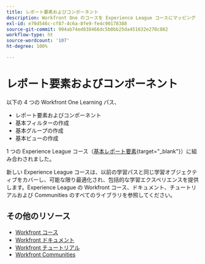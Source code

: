 ```yaml
---
title: レポート要素およびコンポーネント
description: Workfront One のコースを Experience League コースにマッピング
exl-id: e70d546c-cf87-4c6a-8fe9-fe4c90178388
source-git-commit: 904ab74ed838466dc5b0bb25da451632e270c882
workflow-type: ht
source-wordcount: '107'
ht-degree: 100%

---
```


# レポート要素およびコンポーネント

以下の 4 つの Workfront One Learning パス、

* レポート要素およびコンポーネント
* 基本フィルターの作成
* 基本グループの作成
* 基本ビューの作成

1 つの Experience League コース（[基本レポート要素](https://experienceleague.adobe.com/?recommended=Workfront-U-1-2022.1.reporting){target="_blank"}）に組み合わされました。

新しい Experience League コースは、以前の学習パスと同じ学習オブジェクティブをカバーし、可能な限り最適化され、包括的な学習エクスペリエンスを提供します。Experience League の Workfront コース、ドキュメント、チュートリアルおよび Communities のすべてのライブラリを参照してください。

## その他のリソース

* [Workfront コース](https://experienceleague.adobe.com/?lang=ja&amp;Solution=Workfront#courses)
* [Workfront ドキュメント](https://experienceleague.adobe.com/docs/workfront.html?lang=ja)
* [Workfront チュートリアル](https://experienceleague.adobe.com/docs/workfront-learn/tutorials-workfront/home.html?lang=ja)
* [Workfront Communities](https://experienceleaguecommunities.adobe.com/t5/workfront/ct-p/workfront?profile.language=ja)
